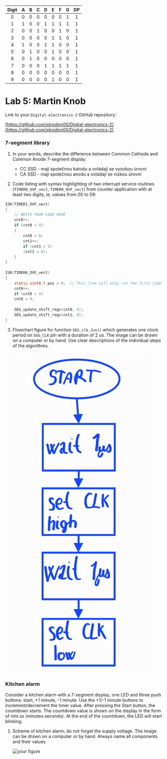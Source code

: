    | **Digit** | **A** | **B** | **C** | **D** | **E** | **F** | **G** | **DP** |
   | :-: | :-: | :-: | :-: | :-: | :-: | :-: | :-: | :-: |
   | 0 | 0 | 0 | 0 | 0 | 0 | 0 | 1 | 1 |
   | 1 |  1 |  0 |  0 |  1 |  1 |  1 |  1 |  1 |
   | 2 |  0 |  0 |  1 |  0 |  0 |  1 |  0 |  1 |
   | 3 | 0 | 0 | 0 | 0 | 1 | 1 | 0 | 1 |
   | 4 | 1  |  0 |  0 |  1 |  1 | 0  | 0  |  1 |
   | 5 | 0  |  1 |  0 |  0 |  1 | 0  |  0 | 1  |
   | 6 |  0 |  1 | 0  |   0|0   |  0 | 0 | 1  |
   | 7 |  0 | 0  | 0  |  1 |  1 |  1 |  1 | 1  |
   | 8 | 0  | 0  |  0 |  0 | 0  | 0  |  0 |  1 |
   | 9 |  0 | 0  | 0 |  0 | 1  |  0 |  0 | 1  |

# Lab 5: Martin Knob

Link to your `Digital-electronics-2` GitHub repository:

   [https://github.com/xknobm00/Digital-electronics-2](https://github.com/xknobm00/Digital-electronics-2)


### 7-segment library

1. In your words, describe the difference between Common Cathode and Common Anode 7-segment display.
   * CC SSD - mají společnou katodu a ovládají se vysokou úrovní
   * CA SSD - mají společnou anodu a ovládají se nízkou úrovní

2. Code listing with syntax highlighting of two interrupt service routines (`TIMER0_OVF_vect`, `TIMER0_OVF_vect`) from counter application with at least two digits, ie. values from 00 to 59:

```c
ISR(TIMER1_OVF_vect)
{
	// WRITE YOUR CODE HERE
	cnt0++;
	if (cnt0 > 9)
	{
		cnt0 = 0;
		cnt1++;
		if (cnt1 > 5)
		(cnt1 = 0);
	}
}

ISR(TIMER0_OVF_vect)
{
	static uint8_t pos = 0;  // This line will only run the first time
	cnt0++;
	if (cnt0 > 9)
	cnt0 = 0;
	
	SEG_update_shift_regs(cnt0, 0);
	SEG_update_shift_regs(cnt1, 0);
}
```

3. Flowchart figure for function `SEG_clk_2us()` which generates one clock period on `SEG_CLK` pin with a duration of 2&nbsp;us. The image can be drawn on a computer or by hand. Use clear descriptions of the individual steps of the algorithms.

   ![your figure](Images/diagram.jpg)


### Kitchen alarm

Consider a kitchen alarm with a 7-segment display, one LED and three push buttons: start, +1 minute, -1 minute. Use the +1/-1 minute buttons to increment/decrement the timer value. After pressing the Start button, the countdown starts. The countdown value is shown on the display in the form of mm.ss (minutes.seconds). At the end of the countdown, the LED will start blinking.

1. Scheme of kitchen alarm; do not forget the supply voltage. The image can be drawn on a computer or by hand. Always name all components and their values.

   ![your figure]()
